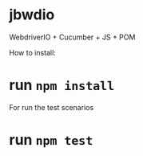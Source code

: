# jbwdio
WebdriverIO + Cucumber + JS + POM

How to install:

# run `npm install`

For run the test scenarios

# run `npm test`

